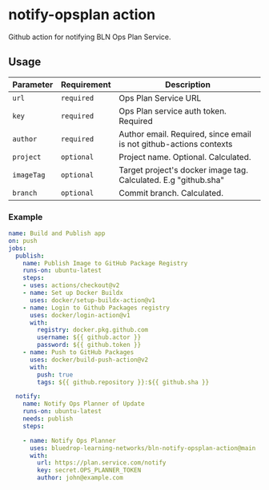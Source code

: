 # notify-opsplan action

Github action for notifying BLN Ops Plan Service.

## Usage

| Parameter    | Requirement | Description                                                         |
| ------------ | ----------- | ------------------------------------------------------------------- |
| `url`        | `required`  | Ops Plan Service URL                                                |
| `key`        | `required`  | Ops Plan service auth token. Required                               |
| `author`     | `required`  | Author email. Required, since email is not github-actions contexts  |
| `project`    | `optional`  | Project name. Optional. Calculated.                                 |
| `imageTag`   | `optional`  | Target project's docker image tag. Calculated. E.g "github.sha"     |
| `branch`     | `optional`  | Commit branch. Calculated.                                          |

### Example

```yaml
name: Build and Publish app
on: push
jobs:
  publish:
    name: Publish Image to GitHub Package Registry
    runs-on: ubuntu-latest
    steps:
    - uses: actions/checkout@v2
    - name: Set up Docker Buildx
      uses: docker/setup-buildx-action@v1
    - name: Login to Github Packages registry
      uses: docker/login-action@v1
      with:
        registry: docker.pkg.github.com
        username: ${{ github.actor }}
        password: ${{ github.token }}
    - name: Push to GitHub Packages
      uses: docker/build-push-action@v2
      with:
        push: true
        tags: ${{ github.repository }}:${{ github.sha }}

  notify:
    name: Notify Ops Planner of Update
    runs-on: ubuntu-latest
    needs: publish
    steps:

    - name: Notify Ops Planner
      uses: bluedrop-learning-networks/bln-notify-opsplan-action@main
      with:
        url: https://plan.service.com/notify
        key: secret.OPS_PLANNER_TOKEN
        author: john@example.com
```
